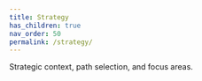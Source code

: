 ```yaml
---
title: Strategy
has_children: true
nav_order: 50
permalink: /strategy/
---
```


Strategic context, path selection, and focus areas.


